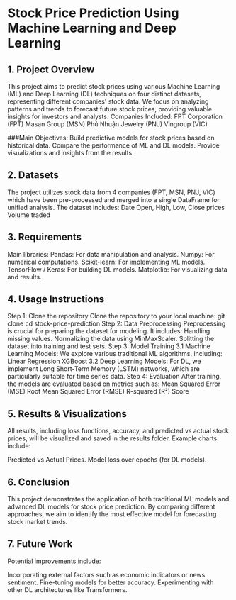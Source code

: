 # Stock Price Prediction Using Machine Learning and Deep Learning
## 1. Project Overview
This project aims to predict stock prices using various Machine Learning (ML) and Deep Learning (DL) techniques on four distinct datasets, representing different companies' stock data. We focus on analyzing patterns and trends to forecast future stock prices, providing valuable insights for investors and analysts.
Companies Included:
FPT Corporation (FPT)
Masan Group (MSN)
Phú Nhuận Jewelry (PNJ)
Vingroup (VIC)

###Main Objectives:
Build predictive models for stock prices based on historical data.
Compare the performance of ML and DL models.
Provide visualizations and insights from the results.
## 2. Datasets
The project utilizes stock data from 4 companies (FPT, MSN, PNJ, VIC) which have been pre-processed and merged into a single DataFrame for unified analysis. The dataset includes:
Date
Open, High, Low, Close prices
Volume traded
## 3. Requirements

Main libraries:
Pandas: For data manipulation and analysis.
Numpy: For numerical computations.
Scikit-learn: For implementing ML models.
TensorFlow / Keras: For building DL models.
Matplotlib: For visualizing data and results.
## 4. Usage Instructions
Step 1: Clone the repository
Clone the repository to your local machine:
git clone <repository-link>
cd stock-price-prediction
Step 2: Data Preprocessing
Preprocessing is crucial for preparing the dataset for modeling. It includes:
Handling missing values.
Normalizing the data using MinMaxScaler.
Splitting the dataset into training and test sets.
Step 3: Model Training
3.1 Machine Learning Models:
We explore various traditional ML algorithms, including:
Linear Regression
XGBoost
3.2 Deep Learning Models:
For DL, we implement Long Short-Term Memory (LSTM) networks, which are particularly suitable for time series data.
Step 4: Evaluation
After training, the models are evaluated based on metrics such as:
Mean Squared Error (MSE)
Root Mean Squared Error (RMSE)
R-squared (R²) Score
## 5. Results & Visualizations

All results, including loss functions, accuracy, and predicted vs actual stock prices, will be visualized and saved in the results folder. Example charts include:

Predicted vs Actual Prices.
Model loss over epochs (for DL models).
## 6. Conclusion

This project demonstrates the application of both traditional ML models and advanced DL models for stock price prediction. By comparing different approaches, we aim to identify the most effective model for forecasting stock market trends.

## 7. Future Work

Potential improvements include:

Incorporating external factors such as economic indicators or news sentiment.
Fine-tuning models for better accuracy.
Experimenting with other DL architectures like Transformers.

